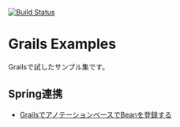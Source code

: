 [![Build Status](https://travis-ci.org/yamkazu/grails-examples.png?branch=master)](https://travis-ci.org/yamkazu/grails-examples)

Grails Examples
===============

Grailsで試したサンプル集です。



Spring連携
-----------

+ [GrailsでアノテーションベースでBeanを登録する](spring-auto-scanning/README.md)
